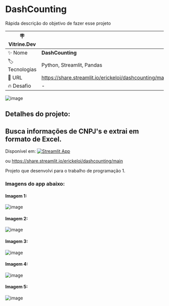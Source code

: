 # DashCounting

Rápida descrição do objetivo de fazer esse projeto

| :placard: Vitrine.Dev |     |
| -------------  | --- |
| :sparkles: Nome        | **DashCounting**
| :label: Tecnologias | Python, Streamlit, Pandas
| :rocket: URL         | https://share.streamlit.io/erickeloi/dashcounting/main
| :fire: Desafio     | -

<!-- Inserir imagem com a #vitrinedev ao final do link -->
![image](https://user-images.githubusercontent.com/65841249/192380690-ee508a96-297e-4ce5-ba88-83fff1b7e452.png#vitrinedev)

## Detalhes do projeto:
## Busca informações de CNPJ's e extrai em formato de Excel.

Disponível em: [![Streamlit App](https://static.streamlit.io/badges/streamlit_badge_black_white.svg)](https://share.streamlit.io/erickeloi/dashcounting/main)

ou https://share.streamlit.io/erickeloi/dashcounting/main

Projeto que desenvolvi para o trabalho de programação 1.

### Imagens do app abaixo:

#### Imagem 1:
![image](https://user-images.githubusercontent.com/65841249/177694125-788d0754-6da3-4ca0-85f2-ccdc1638d4dd.png)
#### Imagem 2:
![image](https://user-images.githubusercontent.com/65841249/177694441-6a897adc-4da6-47ff-b113-a414995e05b9.png)
#### Imagem 3:
![image](https://user-images.githubusercontent.com/65841249/177694572-6cc8f4cf-6516-4592-8842-b54f6b9af108.png)
#### Imagem 4:
![image](https://user-images.githubusercontent.com/65841249/177694746-42db07eb-c129-4b22-b292-14109337f5cd.png)
#### Imagem 5:
![image](https://user-images.githubusercontent.com/65841249/177694809-b438e024-0603-49ef-b0ee-63ee3b64a63d.png)

